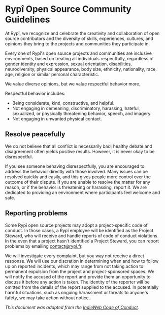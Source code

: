 # Rypî Open Source Community Guidelines

At Rypî, we recognize and celebrate the creativity and collaboration of open source contributors and the diversity of skills, experiences, cultures, and opinions they bring to the projects and communities they participate in.

Every one of Rypî's open source projects and communities are inclusive environments, based on treating all individuals respectfully, regardless of gender identity and expression, sexual orientation, disabilities, neurodiversity, physical appearance, body size, ethnicity, nationality, race, age, religion or similar personal characteristic.

We value diverse opinions, but we value respectful behavior more.

Respectful behavior includes:

- Being considerate, kind, constructive, and helpful.
- Not engaging in demeaning, discriminatory, harassing, hateful, sexualized, or physically threatening behavior, speech, and imagery.
- Not engaging in unwanted physical contact.

## Resolve peacefully

We do not believe that all conflict is necessarily bad; healthy debate and disagreement often yields positive results. However, it is never okay to be disrespectful.

If you see someone behaving disrespectfully, you are encouraged to address the behavior directly with those involved. Many issues can be resolved quickly and easily, and this gives people more control over the outcome of their dispute. If you are unable to resolve the matter for any reason, or if the behavior is threatening or harassing, report it. We are dedicated to providing an environment where participants feel welcome and safe.

## Reporting problems

Some Rypî open source projects may adopt a project-specific code of conduct. In those cases, a Rypî employee will be identified as the Project Steward, who will receive and handle reports of code of conduct violations. In the even that a project hasn't identified a Project Steward, you can report problems by emailing [contact@rypi.fr](mailto:contact@rypi.fr).

We will investigate every complaint, but you way not receive a direct response. We will use our discretion in determining when and how to follow up on reported incidents, which may range from not taking action to permanent expulsion from the project and project-sponsored spaces. We will notify the accused of the report and provide them an opportunity to discuss it before any action is taken. The identity of the reporter will be omitted from the details of the report supplied to the accused. In potentially harmful situations, such as ongoing harassment or threats to anyone's fafety, we may take action without notice.

*This document was adapted from the [IndieWeb Code of Conduct](https://indieweb.org/code-of-conduct).*